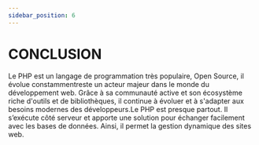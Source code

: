 ```yaml
---
sidebar_position: 6
---
```


# CONCLUSION

Le PHP est un langage de programmation très populaire, Open Source, il évolue constammentreste un acteur majeur dans le monde du développement web. Grâce à sa communauté active et son écosystème riche d'outils et de bibliothèques, il continue à évoluer et à s'adapter aux besoins modernes des développeurs.Le PHP est presque partout. Il s’exécute côté serveur et apporte une solution pour échanger facilement avec les bases de données. Ainsi, il permet la gestion dynamique des sites web.
